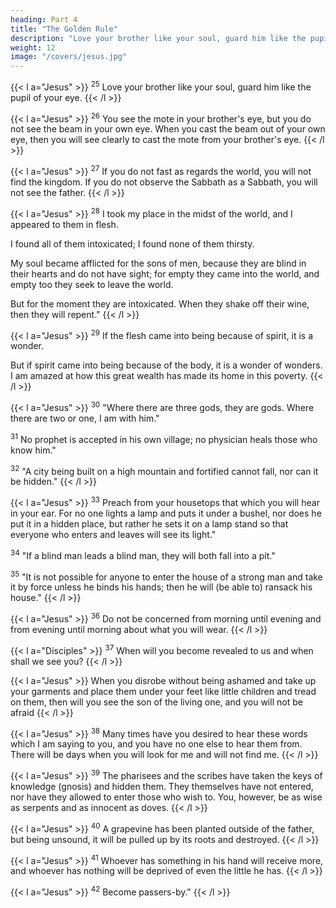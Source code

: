 ```yaml
---
heading: Part 4
title: "The Golden Rule" 
description: "Love your brother like your soul, guard him like the pupil of your eye"
weight: 12
image: "/covers/jesus.jpg"
---
```




{{< l a="Jesus" >}}
<sup>25</sup> Love your brother like your soul, guard him like the pupil of your eye.
{{< /l >}}


{{< l a="Jesus" >}}
<sup>26</sup> You see the mote in your brother's eye, but you do not see the beam in your own eye. When you cast the beam out of your own eye, then you will see clearly to
cast the mote from your brother's eye.
{{< /l >}}

{{< l a="Jesus" >}}
<sup>27</sup> If you do not fast as regards the world, you will not find the kingdom. If you do not observe the Sabbath as a Sabbath, you will not see the father.
{{< /l >}}


{{< l a="Jesus" >}}
<sup>28</sup> I took my place in the midst of the world, and I appeared to them in flesh. 

I found all of them intoxicated; I found none of them thirsty. 

My soul became afflicted for the sons of men, because they are blind in their hearts and do not have sight; for empty they came into the world, and empty too they seek to leave the world. 

But for the moment they are intoxicated. When they shake off their wine, then they will repent."
{{< /l >}}


{{< l a="Jesus" >}}
<sup>29</sup> If the flesh came into being because of spirit, it is a wonder. 

But if spirit came into being because of the body, it is a wonder of wonders. I am amazed at how this great wealth has made its home in this poverty.
{{< /l >}}


{{< l a="Jesus" >}}
<sup>30</sup> "Where there are three gods, they are gods. Where there are two or one, I
am with him."

<sup>31</sup> No prophet is accepted in his own village; no physician heals those who
know him."

<sup>32</sup> "A city being built on a high mountain and fortified cannot fall, nor can it
be hidden."
{{< /l >}}


{{< l a="Jesus" >}}
<sup>33</sup> Preach from your housetops that which you will hear in your ear. For no one lights a lamp and puts it under a bushel, nor does he put it in a hidden place, but rather he sets it on a lamp stand so that everyone who enters and leaves will see its light."

<sup>34</sup> "If a blind man leads a blind man, they will both fall into a pit."

<sup>35</sup> "It is not possible for anyone to enter the house of a strong man and take it by force unless he binds his hands; then he will (be able to) ransack his house."
{{< /l >}}


{{< l a="Jesus" >}}
<sup>36</sup> Do not be concerned from morning until evening and from evening until morning about what you will wear.
{{< /l >}}

{{< l a="Disciples" >}}
<sup>37</sup> When will you become revealed to us and when shall we see you?
{{< /l >}}

{{< l a="Jesus" >}}
When you disrobe without being ashamed and take up your garments and place them under your feet like little children and tread on them, then will you see the son of the living one, and you will not be afraid
{{< /l >}}

{{< l a="Jesus" >}}
<sup>38</sup> Many times have you desired to hear these words which I am saying to you, and you have no one else to hear them from. There will be days when you will look for me and will not find me.
{{< /l >}}

{{< l a="Jesus" >}}
<sup>39</sup> The pharisees and the scribes have taken the keys of knowledge (gnosis)
and hidden them. They themselves have not entered, nor have they allowed to enter those
who wish to. You, however, be as wise as serpents and as innocent as doves.
{{< /l >}}

{{< l a="Jesus" >}}
<sup>40</sup> A grapevine has been planted outside of the father, but being unsound, it
will be pulled up by its roots and destroyed.
{{< /l >}}

{{< l a="Jesus" >}}
<sup>41</sup> Whoever has something in his hand will receive more, and whoever has
nothing will be deprived of even the little he has.
{{< /l >}}

{{< l a="Jesus" >}}
<sup>42</sup> Become passers-by."
{{< /l >}}